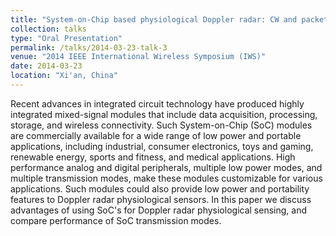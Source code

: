 ```yaml
---
title: "System-on-Chip based physiological Doppler radar: CW and packet radar performance"
collection: talks
type: "Oral Presentation"
permalink: /talks/2014-03-23-talk-3
venue: "2014 IEEE International Wireless Symposium (IWS)"
date: 2014-03-23
location: "Xi'an, China"
---
```


Recent advances in integrated circuit technology have produced highly integrated mixed-signal modules that include data acquisition, processing, storage, and wireless connectivity. Such System-on-Chip (SoC) modules are commercially available for a wide range of low power and portable applications, including industrial, consumer electronics, toys and gaming, renewable energy, sports and fitness, and medical applications. High performance analog and digital peripherals, multiple low power modes, and multiple transmission modes, make these modules customizable for various applications. Such modules could also provide low power and portability features to Doppler radar physiological sensors. In this paper we discuss advantages of using SoC's for Doppler radar physiological sensing, and compare performance of SoC transmission modes.
